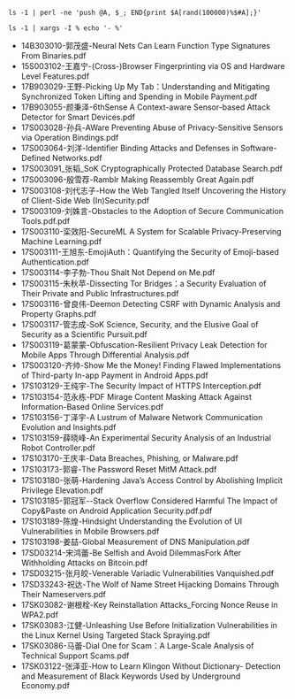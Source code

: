 ```
ls -1 | perl -ne 'push @A, $_; END{print $A[rand(100000)%$#A];}'

ls -1 | xargs -I % echo '- %'
```

- 14B303010-郭茂盛-Neural Nets Can Learn Function Type Signatures From Binaries.pdf
- 15S003102-王嘉宁-(Cross-)Browser Fingerprinting via OS and Hardware Level Features.pdf
- 17B903029-王野-Picking Up My Tab：Understanding and Mitigating Synchronized Token Lifting and Spending in Mobile Payment.pdf
- 17B903055-颜秉泽-6thSense A Context-aware Sensor-based Attack Detector for Smart Devices.pdf
- 17S003028-孙兵-AWare Preventing Abuse of Privacy-Sensitive Sensors via Operation Bindings.pdf
- 17S003064-刘洋-Identifier Binding Attacks and Defenses in Software-Defined Networks.pdf
- 17S003091_张韬_SoK Cryptographically Protected Database Search.pdf
- 17S003096-殷雪荐-Ramblr Making Reassembly Great Again.pdf
- 17S003108-刘代志子-How the Web Tangled Itself Uncovering the History of Client-Side Web (In)Security.pdf
- 17S003109-刘姝言-Obstacles to the Adoption of Secure Communication Tools.pdf.pdf
- 17S003110-栾效阳-SecureML A System for Scalable Privacy-Preserving Machine Learning.pdf
- 17S003111-王旭东-EmojiAuth：Quantifying the Security of Emoji-based Authentication.pdf
- 17S003114-李子勃-Thou Shalt Not Depend on Me.pdf
- 17S003115-朱秋苹-Dissecting Tor Bridges：a Security Evaluation of Their Private and Public Infrastructures.pdf
- 17S003116-曾良伟-Deemon Detecting CSRF with Dynamic Analysis and Property Graphs.pdf
- 17S003117-管志成-SoK Science, Security, and the Elusive Goal of Security as a Scientific Pursuit.pdf
- 17S003119-葛蒙蒙-Obfuscation-Resilient Privacy Leak Detection for Mobile Apps Through Differential Analysis.pdf
- 17S003120-齐帅-Show Me the Money! Finding Flawed Implementations of Third-party In-app Payment in Android Apps.pdf
- 17S103129-王纯宇-The Security Impact of HTTPS Interception.pdf
- 17S103154-范永栋-PDF Mirage Content Masking Attack Against Information-Based Online Services.pdf
- 17S103156-丁泽宇-A Lustrum of Malware Network Communication Evolution and Insights.pdf
- 17S103159-薛晓峰-An Experimental Security Analysis of an Industrial Robot Controller.pdf
- 17S103170-王庆丰-Data Breaches, Phishing, or Malware.pdf
- 17S103173-郭睿-The Password Reset MitM Attack.pdf
- 17S103180-张萌-Hardening Java’s Access Control by Abolishing Implicit Privilege Elevation.pdf
- 17S103185-郭冠军--Stack Overflow Considered Harmful The Impact of Copy&Paste on Android Application Security.pdf.pdf
- 17S103189-陈煌-Hindsight Understanding the Evolution of UI Vulnerabilities in Mobile Browsers.pdf
- 17S103198-姜喆-Global Measurement of DNS Manipulation.pdf
- 17SD03214-宋鸿蕾-Be Selfish and Avoid DilemmasFork After Withholding Attacks on Bitcoin.pdf
- 17SD03215-张月皎-Venerable Variadic Vulnerabilities Vanquished.pdf
- 17SD33243-祝达-The Wolf of Name Street Hijacking Domains Through Their Nameservers.pdf
- 17SK03082-谢根栓-Key Reinstallation Attacks_Forcing Nonce Reuse in WPA2.pdf
- 17SK03083-江健-Unleashing Use Before Initialization Vulnerabilities in the Linux Kernel Using Targeted Stack Spraying.pdf
- 17SK03086-马蕾-Dial One for Scam：A Large-Scale Analysis of Technical Support Scams.pdf
- 17SK03122-张泽亚-How to Learn Klingon Without Dictionary- Detection and Measurement of Black Keywords Used by Underground Economy.pdf